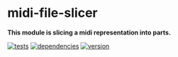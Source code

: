 # midi-file-slicer

**This module is slicing a midi representation into parts.**

[![tests](https://img.shields.io/travis/chrisguttandin/midi-file-slicer/master.svg?style=flat-square)](https://travis-ci.org/chrisguttandin/midi-file-slicer)
[![dependencies](https://img.shields.io/david/chrisguttandin/midi-file-slicer.svg?style=flat-square)](https://www.npmjs.com/package/midi-file-slicer)
[![version](https://img.shields.io/npm/v/midi-file-slicer.svg?style=flat-square)](https://www.npmjs.com/package/midi-file-slicer)
